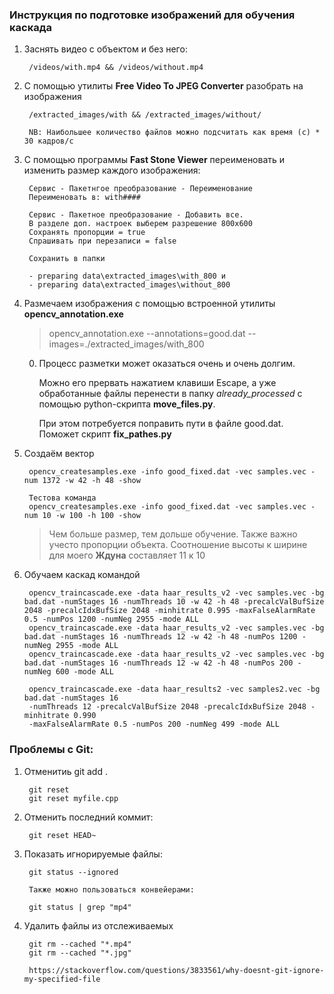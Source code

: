 ### Инструкция по подготовке изображений для обучения каскада

1. Заснять видео с объектом и без него:

	    /videos/with.mp4 && /videos/without.mp4
	
2. С помощью утилиты **Free Video To JPEG Converter** разобрать на изображения

	    /extracted_images/with && /extracted_images/without/
	    
	    NB: Наибольшее количество файлов можно подсчитать как время (с) * 30 кадров/с
	
3. С помощью программы **Fast Stone Viewer** переименовать и изменить размер каждого изображения:

        Сервис - Пакетнгое преобразование - Переименование
        Переименовать в: with####
    
        Сервис - Пакетное преобразование - Добавить все. 
        В разделе доп. настроек выберем разрешение 800х600
        Сохранять пропорции = true
        Спрашивать при перезаписи = false
        
        Сохранить в папки 
	
		- preparing data\extracted_images\with_800 и 
		- preparing data\extracted_images\without_800
	
4. Размечаем изображения с помощью встроенной утилиты **opencv_annotation.exe**

    > opencv_annotation.exe --annotations=good.dat --images=./extracted_images/with_800
          
    0. Процесс разметки может оказаться очень и очень долгим.
    
        Можно его прервать нажатием клавиши Escape, а уже обработанные файлы перенести в папку *already_processed*
        с помощью python-скрипта **move_files.py**.
        
        При этом потребуется поправить пути в файле good.dat. Поможет скрипт **fix_pathes.py**
      
5. Создаём вектор

        opencv_createsamples.exe -info good_fixed.dat -vec samples.vec -num 1372 -w 42 -h 48 -show
        
        Тестова команда
        opencv_createsamples.exe -info good_fixed.dat -vec samples.vec -num 10 -w 100 -h 100 -show
        
    > Чем больше размер, тем дольше обучение. Также важно учесто пропорции объекта.
    > Соотношение высоты к ширине для моего **Ждуна** составляет 11 к 10
        
6. Обучаем каскад командой

        opencv_traincascade.exe -data haar_results_v2 -vec samples.vec -bg bad.dat -numStages 16 -numThreads 10 -w 42 -h 48 -precalcValBufSize 2048 -precalcIdxBufSize 2048 -minhitrate 0.995 -maxFalseAlarmRate 0.5 -numPos 1200 -numNeg 2955 -mode ALL
        opencv_traincascade.exe -data haar_results_v2 -vec samples.vec -bg bad.dat -numStages 16 -numThreads 12 -w 42 -h 48 -numPos 1200 -numNeg 2955 -mode ALL
        opencv_traincascade.exe -data haar_results_v2 -vec samples.vec -bg bad.dat -numStages 16 -numThreads 12 -w 42 -h 48 -numPos 200 -numNeg 600 -mode ALL

        opencv_traincascade.exe -data haar_results2 -vec samples2.vec -bg bad.dat -numStages 16 
        -numThreads 12 -precalcValBufSize 2048 -precalcIdxBufSize 2048 -minhitrate 0.990 
        -maxFalseAlarmRate 0.5 -numPos 200 -numNeg 499 -mode ALL
		
### Проблемы с Git:

1. Отменитиь git add .

		git reset
		git reset myfile.cpp
		
		
2. Отменить последний коммит:

		git reset HEAD~
		
3. Показать игнорируемые файлы:

		git status --ignored
		
		Также можно пользоваться конвейерами:
		
		git status | grep "mp4"
		
4. Удалить файлы из отслеживаемых

		git rm --cached "*.mp4"
		git rm --cached "*.jpg"
		
		https://stackoverflow.com/questions/3833561/why-doesnt-git-ignore-my-specified-file

